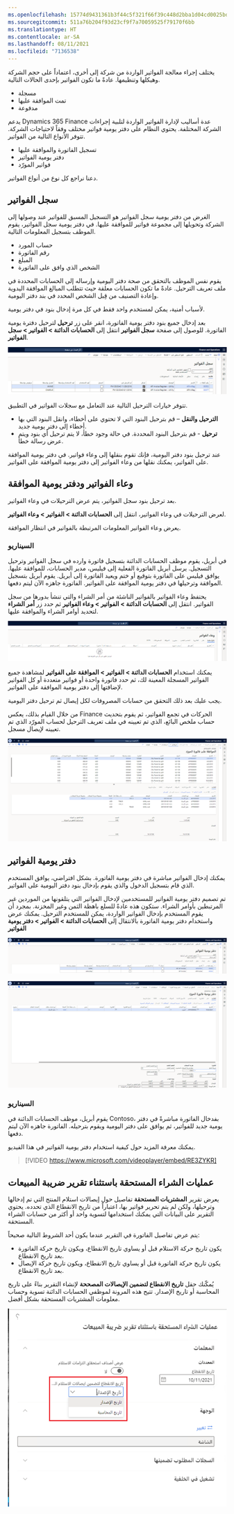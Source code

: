 ```yaml
---
ms.openlocfilehash: 15774d9431361b3f44c5f321f66f39c448d2bba1d04cd0025bd97f5d53a71287
ms.sourcegitcommit: 511a76b204f93d23cf9f7a70059525f79170f6bb
ms.translationtype: HT
ms.contentlocale: ar-SA
ms.lasthandoff: 08/11/2021
ms.locfileid: "7136538"
---
```

يختلف إجراء معالجة الفواتير الواردة من شركة إلى أخرى، اعتماداً على حجم الشركة وهيكلها وتنظيمها. عادةً ما تكون الفواتير بإحدى الحالات التالية.

- مسجلة
- تمت الموافقة عليها
- مدفوعة

يدعم Dynamics 365 Finance عدة أساليب لإدارة الفواتير الواردة لتلبية إجراءات الشركة المختلفة. يحتوي النظام على دفتر يومية فواتير مختلف وفقاً لاحتياجات الشركة.
تتوفر الأنواع التالية من الفواتير.

- تسجيل الفاتورة والموافقة عليها 
- دفتر يومية الفواتير
- فواتير المورّد

دعنا نراجع كل نوع من أنواع الفواتير. 

## <a name="invoice-register"></a>سجل الفواتير 

الغرض من دفتر يومية سجل الفواتير هو التسجيل المسبق للفواتير عند وصولها إلى الشركة وتحويلها إلى مجموعة فواتير للموافقة عليها. في دفتر يومية سجل الفواتير، يقوم الموظف بتسجيل المعلومات التالية.

- حساب المورد
- رقم الفاتورة
- المبلغ
- الشخص الذي وافق على الفاتورة 

يقوم نفس الموظف بالتحقق من صحة دفتر اليومية وإرساله إلى الحسابات المحددة في ملف تعريف الترحيل. عادةً ما تكون الحسابات معلقة حيث تتطلب المبالغ الموافقة اليدوية وإعادة التصنيف من قِبل الشخص المحدد في بند دفتر اليومية.

لأسباب أمنية، يمكن لمستخدم واحد فقط في كل مرة إدخال بنود في دفتر يومية. 

بعد إدخال جميع بنود دفتر يومية الفاتورة، انقر على زر **ترحيل** لترحيل دفترة يومية الفاتورة. للوصول إلى صفحة **سجل الفواتير** انتقل إلى **الحسابات الدائنة > الفواتير > سجل الفواتير**.

![لقطة شاشة لصفحة سجل الفواتير في Dynamics 365 Finance.](../media/invoice-register.png)


تتوفر خيارات الترحيل التالية عند التعامل مع سجلات الفواتير في التطبيق.

- **الترحيل والنقل** – قم بترحيل البنود التي لا تحتوي على أخطاء، وانقل البنود التي بها أخطاء إلى دفتر يومية جديد.
- **ترحيل** - قم بترحيل البنود المحددة. في حالة وجود خطأ، لا يتم ترحيل أي بنود ويتم عرض رسالة خطأ.

عند ترحيل بنود دفتر اليومية، فإنك تقوم بنقلها إلى وعاء فواتير. في دفتر يومية الموافقة على الفواتير، يمكنك نقلها من وعاء الفواتير إلى دفتر يومية الموافقة على الفواتير.

## <a name="invoice-pool-and-approval-journal"></a>وعاء الفواتير ودفتر يومية الموافقة 

بعد ترحيل بنود سجل الفواتير، يتم عرض الترحيلات في وعاء الفواتير.

لعرض الترحيلات في وعاء الفواتير، انتقل إلى **الحسابات الدائنة > الفواتير > وعاء الفواتير**.

يعرض وعاء الفواتير المعلومات المرتبطة بالفواتير في انتظار الموافقة.

### <a name="scenario"></a>السيناريو

في أبريل، يقوم موظف الحسابات الدائنة بتسجيل فاتورة وارده في سجل الفواتير وترحيل التسجيل. يرسل أبريل الفاتورة الفعلية إلى فيليس، مدير الحسابات، للموافقة عليها. يوافق فيليس على الفاتورة بتوقيع أو ختم ويعيد الفاتورة إلى أبريل. يقوم أبريل بتسجيل الموافقة وترحيلها في دفتر يومية الموافقة على الفواتير. الفاتورة جاهزه الآن ليتم دفعها.

يحتفظ وعاء الفواتير بالفواتير الناشئة من أمر الشراء والتي تنشأ بدورها من سجل الفواتير. انتقل إلى **الحسابات الدائنة > الفواتير > وعاء الفواتير** ثم حدد زر **أمر الشراء** لتحديد أوامر الشراء والموافقة عليها.
 
![لقطة شاشة لصفحة وعاء الفواتير في Dynamics 365 Finance.](../media/invoice-pool.png)


يمكنك استخدام **الحسابات الدائنة > الفواتير > الموافقة على الفواتير** لمشاهدة جميع الفواتير المسجلة المعينة لك، ثم حدد فاتورة واحدة أو فواتير متعددة أو كل الفواتير لإضافتها إلى دفتر يومية الموافقة على الفواتير. 

يجب عليك بعد ذلك التحقق من حسابات المصروفات لكل إيصال ثم ترحيل دفتر اليومية.

من خلال القيام بذلك، يعكس Finance الحركات في تجمع الفواتير، ثم يقوم بتحديث حساب ملخص البائع، الذي تم تعيينه في ملف تعريف الترحيل لحساب المورّد الذي تم تعيينه لإيصال مسجل.

[![لقطة شاشة لصفحة الموافقة على الفاتورة بتنسيق Dynamics 365 Finance.](../media/invoice-approval.png)](../media/invoice-approval.png#lightbox)


## <a name="invoice-journal"></a>دفتر يومية الفواتير 

يمكنك إدخال الفواتير مباشرة في دفتر يومية الفاتورة. بشكل افتراضي، يوافق المستخدم الذي قام بتسجيل الدخول والذي يقوم بإدخال بنود دفتر اليومية على الفواتير. 

تم تصميم دفتر يومية الفواتير للمستخدمين لإدخال الفواتير التي يتلقونها من الموردين غير المرتبطين بأوامر الشراء. ستكون هذه عادةً للسلع باهظة الثمن وغير المخزنة. بمجرد أن يقوم المستخدم بإدخال الفواتير الواردة، يمكن للمستخدم الترحيل. يمكنك عرض واستخدام دفتر يومية الفاتورة بالانتقال إلى **الحسابات الدائنة > الفواتير > دفتر يومية الفواتير**

![لقطة شاشة لصفحة دفتر يومية الفواتير في Dynamics 365 Finance.](../media/invoice-journal.png)


[![لقطة شاشة لبنود الفاتورة في صفحة دفتر يومية فاتورة المورد في Dynamics 365 Finance.](../media/invoice-journal-lines.png)](../media/invoice-journal-lines.png#lightbox)

### <a name="scenario"></a>السيناريو

يقوم أبريل، موظف الحسابات الدائنة في Contoso، بفدخال الفاتورة مباشرةً في دفتر يومية جديد للفواتير، ثم يوافق على دفتر اليومية ويقوم بترحيله. الفاتورة جاهزه الآن ليتم دفعها.

يمكنك معرفة المزيد حول كيفية استخدام دفتر يومية الفواتير في هذا الفيديو.
&nbsp;
> [!VIDEO https://www.microsoft.com/videoplayer/embed/RE3ZYKR]


## <a name="accrued-purchases-excluding-sales-tax-report"></a>عمليات الشراء المستحقة باستثناء تقرير ضريبة المبيعات
يعرض تقرير **المشتريات المستحقة** تفاصيل حول إيصالات استلام المنتج التي تم إدخالها وترحيلها، ولكن لم يتم تحرير فواتير بها، اعتباراً من تاريخ الانقطاع الذي تحدده. يحتوي التقرير على البيانات التي يمكنك استخدامها لتسوية واحد أو أكثر من حسابات الشراء المستحقة. 

يتم عرض تفاصيل الفاتورة في التقرير عندما يكون أحد الشروط التالية صحيحاً:

- يكون تاريخ حركة الاستلام قبل أو يساوي تاريخ الانقطاع، ويكون تاريخ حركة الفاتورة بعد تاريخ الانقطاع.
- يكون تاريخ حركة الفاتورة قبل أو يساوي تاريخ الانقطاع، ويكون تاريخ حركة الإيصال بعد تاريخ الانقطاع.

يُمكّنك حقل **تاريخ الانقطاع لتضمين الإيصالات المصححة** لإنشاء التقرير بناءً على تاريخ المحاسبة أو تاريخ الإصدار. تتيح هذه المرونة لموظفي الحسابات الدائنة تسوية وحساب معلومات المشتريات المستحقة بشكل أفضل.

![لقطة شاشة للمشتريات المستحقة باستثناء الاستعلام عن تقرير ضريبة المبيعات.](../media/accrued-purchases-report-ss.png)

